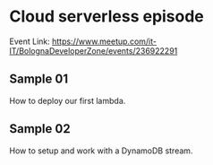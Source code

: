 # Cloud serverless episode #

Event Link: https://www.meetup.com/it-IT/BolognaDeveloperZone/events/236922291

## Sample 01 ##

How to deploy our first lambda.

## Sample 02 ##

How to setup and work with a DynamoDB stream.
